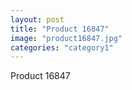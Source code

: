 ```yaml
---
layout: post
title: "Product 16847"
image: "product16847.jpg"
categories: "category1"
---
```

Product 16847
